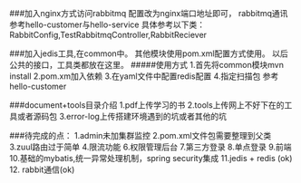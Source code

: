 ###加入nginx方式访问rabbitmq
  配置改为nginx端口地址即可，
  rabbitmq通讯参考hello-customer与hello-service
  具体参考以下类：
    RabbitConfig,TestRabbitmqController,RabbitReciever

###加入jedis工具,在common中。
 其他模块使用pom.xml配置方式使用。
 以后公共的接口，工具类都放在这里。
 #####使用方式
 1.首先将common模块mvn install
 2.pom.xm加入依赖
3.在yaml文件中配置redis配置
4.指定扫描包
参考hello-customer


###document+tools目录介绍
1.pdf上传学习的书
2.tools上传网上不好下在的工具或者源码包
3.error-log上传搭建环境遇到的坑或者其他的坑


###待完成的点：
1.admin未加集群监控
2.pom.xml文件包需要整理到父类
3.zuul路由过于简单
4.限流功能
6.权限管理后台
7.第三方登录
8.单点登录
9.前端
10.基础的mybatis,统一异常处理机制，spring security集成
11.jedis + redis (ok)
12. rabbit通信(ok)